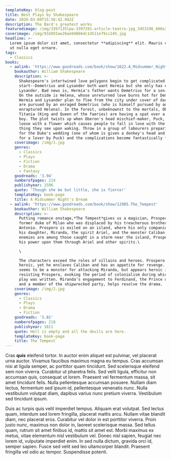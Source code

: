 ```yaml
---
templateKey: blog-post
title: Best Plays by Shakespeare
date: 2020-03-09T15:58:42.942Z
description: The Bard's greatest works
featuredimage: /img/3397135lpw-3397291-article-teatro-jpg_3453196_660x281.jpg
coverimage: /img/91b055ae26ae94066dc14511e79cc245.jpg
headline: >-
  Lorem ipsum dolor sit amet, consectetur **adipiscing** elit. Mauris convallis
  ut nulla eget ornare.
tags:
  - Classics
books:
  - aalink: 'https://www.goodreads.com/book/show/1622.A_Midsummer_Night_s_Dream'
    bookauthor: William Shakespeare
    description: >-
      Shakespeare's intertwined love polygons begin to get complicated from the
      start--Demetrius and Lysander both want Hermia but she only has eyes for
      Lysander. Bad news is, Hermia's father wants Demetrius for a son-in-law.
      On the outside is Helena, whose unreturned love burns hot for Demetrius.
      Hermia and Lysander plan to flee from the city under cover of darkness but
      are pursued by an enraged Demetrius (who is himself pursued by an
      enraptured Helena). In the forest, unbeknownst to the mortals, Oberon and
      Titania (King and Queen of the faeries) are having a spat over a servant
      boy. The plot twists up when Oberon's head mischief-maker, Puck, runs
      loose with a flower which causes people to fall in love with the first
      thing they see upon waking. Throw in a group of labourers preparing a play
      for the Duke's wedding (one of whom is given a donkey's head and Titania
      for a lover by Puck) and the complications become fantastically funny.
    coverimage: /img/1.jpg
    genres:
      - Classics
      - Plays
      - Fiction
      - Drama
      - Fantasy
    goodreads: '3.94'
    numberofpages: 214
    publishyear: 1596
    quote: 'Though she be but little, she is fierce!'
    templateKey: book-page
    title: A Midsummer Night's Dream
  - aalink: 'https://www.goodreads.com/book/show/12985.The_Tempest'
    bookauthor: William Shakespeare
    description: >-
      Putting romance onstage,*The Tempest*gives us a magician, Prospero, a
      former duke of Milan who was displaced by his treacherous brother,
      Antonio. Prospero is exiled on an island, where his only companions are
      his daughter, Miranda, the spirit Ariel, and the monster Caliban. When his
      enemies are among those caught in a storm near the island, Prospero turns
      his power upon them through Ariel and other spirits.\

      \

      The characters exceed the roles of villains and heroes. Prospero seems
      heroic, yet he enslaves Caliban and has an appetite for revenge. Caliban
      seems to be a monster for attacking Miranda, but appears heroic in
      resisting Prospero, evoking the period of colonialism during which the
      play was written. Miranda’s engagement to Ferdinand, the Prince of Naples
      and a member of the shipwrecked party, helps resolve the drama.
    coverimage: /img/2.jpg
    genres:
      - Classics
      - Plays
      - Drama
      - Fiction
    goodreads: '3.81'
    numberofpages: 218
    publishyear: 1611
    quote: Hell is empty and all the devils are here.
    templateKey: book-page
    title: The Tempest
---
```

Cras **quis** eleifend tortor. In auctor enim aliquet est pulvinar, vel placerat urna auctor. Vivamus faucibus maximus magna eu tempus. Cras accumsan nisi at ligula semper, ac porttitor quam tincidunt. Sed scelerisque eleifend sem non viverra. Curabitur ut pharetra felis. Sed velit ligula, efficitur non accumsan quis, consequat ut lorem. Praesent vel fermentum massa, sit amet tincidunt felis. Nulla pellentesque accumsan posuere. Nullam diam lectus, fermentum sed ipsum id, pellentesque venenatis nunc. Nulla vestibulum volutpat diam, dapibus varius nunc pretium viverra. Vestibulum sed tincidunt ipsum.

Duis ac turpis quis velit imperdiet tempus. Aliquam erat volutpat. Sed lectus quam, interdum sed lorem fringilla, placerat mattis arcu. Nullam vitae blandit diam, nec placerat eros. Curabitur vel dolor in est porttitor viverra. Proin justo nunc, maximus non dolor in, laoreet scelerisque massa. Sed tellus quam, rutrum sit amet finibus id, mattis sit amet est. Morbi maximus ex metus, vitae elementum nisl vestibulum vel. Donec nisl sapien, feugiat nec lorem id, vulputate imperdiet enim. In sed nulla dictum, gravida orci id, semper sapien. Fusce sed velit sed leo ullamcorper blandit. Praesent fringilla vel odio ac tempor. Suspendisse potenti.
